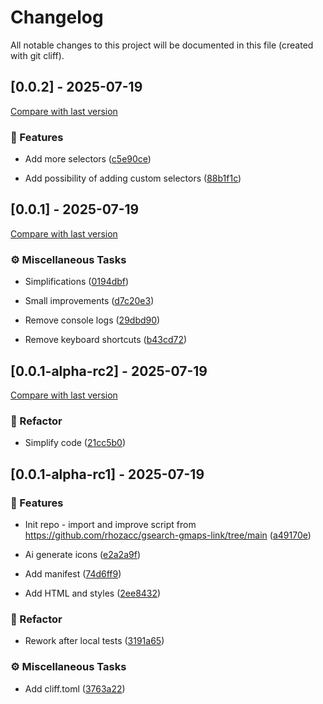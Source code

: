 # Changelog

All notable changes to this project will be documented in this file (created with git cliff).

## [0.0.2] - 2025-07-19

[Compare with last version](https://github.com/amasotti/gmaps-link/compare/b43cd72f6a2199636861e4e4e23c96e0f0689ae1..a49ea7898b7444015bf058bc898f1ca1b6077b5f)
### 🚀 Features


- Add more selectors ([c5e90ce](https://github.com/amasotti/gmaps-link/commit/c5e90cecaab99addad29e781f41b19e2e4ea1e9c))

- Add possibility of adding custom selectors ([88b1f1c](https://github.com/amasotti/gmaps-link/commit/88b1f1ce64bd5b524f3d7971c0e296a9b0dea626))

## [0.0.1] - 2025-07-19

[Compare with last version](https://github.com/amasotti/gmaps-link/compare/21cc5b049867b152d809bd1e146a7ec540201bc3..b43cd72f6a2199636861e4e4e23c96e0f0689ae1)
### ⚙️ Miscellaneous Tasks


- Simplifications ([0194dbf](https://github.com/amasotti/gmaps-link/commit/0194dbf1bc2c22436ea4ce325289b26cad5a5d85))

- Small improvements ([d7c20e3](https://github.com/amasotti/gmaps-link/commit/d7c20e3d1376ac70b6acc1d01c7e50cf1e7de4df))

- Remove console logs ([29dbd90](https://github.com/amasotti/gmaps-link/commit/29dbd904bf9231f68a187204d9efb2d9d1abd53b))

- Remove keyboard shortcuts ([b43cd72](https://github.com/amasotti/gmaps-link/commit/b43cd72f6a2199636861e4e4e23c96e0f0689ae1))

## [0.0.1-alpha-rc2] - 2025-07-19

[Compare with last version](https://github.com/amasotti/gmaps-link/compare/3763a22e3cc9cdc23ceb1358030a872b601f4891..21cc5b049867b152d809bd1e146a7ec540201bc3)
### 🚜 Refactor


- Simplify code ([21cc5b0](https://github.com/amasotti/gmaps-link/commit/21cc5b049867b152d809bd1e146a7ec540201bc3))

## [0.0.1-alpha-rc1] - 2025-07-19

### 🚀 Features


- Init repo - import and improve script from https://github.com/rhozacc/gsearch-gmaps-link/tree/main ([a49170e](https://github.com/amasotti/gmaps-link/commit/a49170e62f04cc0668eb424476296de20ebed8cf))

- Ai generate icons ([e2a2a9f](https://github.com/amasotti/gmaps-link/commit/e2a2a9f8ca6f2ac67d6ffc0d4edcf9285e0c6ff4))

- Add manifest ([74d6ff9](https://github.com/amasotti/gmaps-link/commit/74d6ff9c7c76c5650963b2cde17069bcf3320902))

- Add HTML and styles ([2ee8432](https://github.com/amasotti/gmaps-link/commit/2ee8432508869a5531e62ed95c08c22e0a1724c8))

### 🚜 Refactor


- Rework after local tests ([3191a65](https://github.com/amasotti/gmaps-link/commit/3191a6504811db4555a11706865eb0aa4f8e3075))

### ⚙️ Miscellaneous Tasks


- Add cliff.toml ([3763a22](https://github.com/amasotti/gmaps-link/commit/3763a22e3cc9cdc23ceb1358030a872b601f4891))

<!-- generated by git-cliff -->
